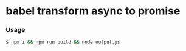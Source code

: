 # babel transform async to promise

### Usage
```bash
$ npm i && npm run build && node output.js
```
